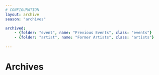 ```yaml
---
# CONFIGURATION
layout: archive
season: "archives"

archived:
    - {folder: "event", name: "Previous Events", class: "events"}
    - {folder: "artist", name: "Former Artists", class: "artists"}
    
---
```

# Archives
